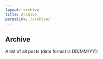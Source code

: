 ```yaml
---
layout: archive
title: Archive
permalink: /archive/
---
```

## Archive
A list of all posts (date format is DD/MM/YY):
